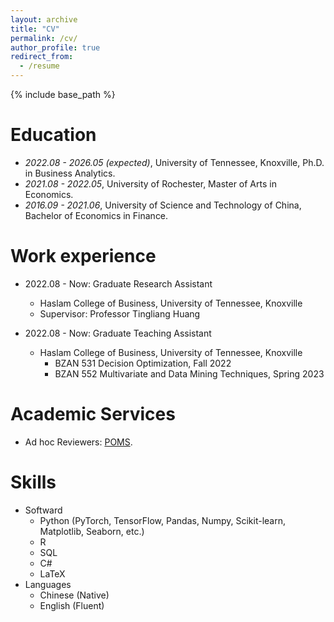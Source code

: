 ```yaml
---
layout: archive
title: "CV"
permalink: /cv/
author_profile: true
redirect_from:
  - /resume
---
```


{% include base_path %}

Education
======
* *2022.08 - 2026.05 (expected)*, University of Tennessee, Knoxville, Ph.D. in Business Analytics.
* *2021.08 - 2022.05*, University of Rochester, Master of Arts in Economics. 
* *2016.09 - 2021.06*, University of Science and Technology of China, Bachelor of Economics in Finance. 

Work experience
======
* 2022.08 - Now: Graduate Research Assistant
  * Haslam College of Business, University of Tennessee, Knoxville
  * Supervisor: Professor Tingliang Huang

* 2022.08 - Now: Graduate Teaching Assistant
  * Haslam College of Business, University of Tennessee, Knoxville
    * BZAN 531 Decision Optimization, Fall 2022
    * BZAN 552 Multivariate and Data Mining Techniques, Spring 2023
  


<!-- Publications
======
  <ul>{% for post in site.publications %}
    {% include archive-single-cv.html %}
  {% endfor %}</ul> -->
  
<!-- Talks
======
  <ul>{% for post in site.talks %}
    {% include archive-single-talk-cv.html %}
  {% endfor %}</ul> -->
  
<!-- Teaching
======
  <ul>{% for post in site.teaching %}
    {% include archive-single-cv.html %}
  {% endfor %}</ul> -->
  
Academic Services
======
* Ad hoc Reviewers: [POMS](https://www.poms.org/journal).


Skills
======
* Softward
  * Python (PyTorch, TensorFlow, Pandas, Numpy, Scikit-learn, Matplotlib, Seaborn, etc.)
  * R
  * SQL
  * C#
  * LaTeX
* Languages
  * Chinese (Native)
  * English (Fluent)